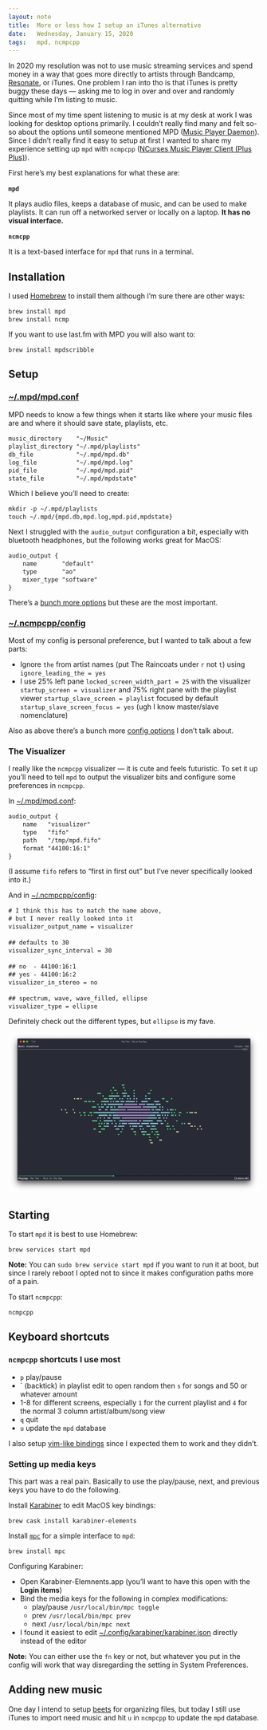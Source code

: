 ```yaml
---
layout: note
title:  More or less how I setup an iTunes alternative
date:   Wednesday, January 15, 2020
tags:   mpd, ncmpcpp
---
```


In 2020 my resolution was not to use music streaming services and spend money in a way that goes more directly to artists through Bandcamp, [Resonate](https://resonate.is/), or iTunes. One problem I ran into tho is that iTunes is pretty buggy these days — asking me to log in over and over and randomly quitting while I’m listing to music.

Since most of my time spent listening to music is at my desk at work I was looking for desktop options primarily. I couldn’t really find many and felt so-so about the options until someone mentioned MPD ([Music Player Daemon](https://www.musicpd.org/)). Since I didn’t really find it easy to setup at first I wanted to share my experience setting up `mpd` with `ncmpcpp` ([NCurses Music Player Client (Plus Plus)](https://rybczak.net/ncmpcpp/)).

First here’s my best explanations for what these are:

**`mpd`**

It plays audio files, keeps a database of music, and can be used to make playlists. It can run off a networked server or locally on a laptop. **It has no visual interface.**

**`ncmcpp`**

It is a text-based interface for `mpd` that runs in a terminal.

## Installation

I used [Homebrew](https://brew.sh/) to install them although I’m sure there are other ways:

```
brew install mpd
brew install ncmp
```

If you want to use last.fm with MPD you will also want to:

```
brew install mpdscribble
```

## Setup

### [\~/.mpd/mpd.conf](https://github.com/matthewspencer/dotfiles/blob/master/.mpd/mpd.conf)

MPD needs to know a few things when it starts like where your music files are and where it should save state, playlists, etc.

```
music_directory    "~/Music"
playlist_directory "~/.mpd/playlists"
db_file            "~/.mpd/mpd.db"
log_file           "~/.mpd/mpd.log"
pid_file           "~/.mpd/mpd.pid"
state_file         "~/.mpd/mpdstate"
```

Which I believe you’ll need to create:

```
mkdir -p ~/.mpd/playlists
touch ~/.mpd/{mpd.db,mpd.log,mpd.pid,mpdstate}
```

Next I struggled with the `audio_output` configuration a bit, especially with bluetooth headphones, but the following works great for MacOS:

```
audio_output {
    name       "default"
    type       "ao"
    mixer_type "software"
}
```

There’s a [bunch more options](https://linux.die.net/man/5/mpd.conf) but these are the most important.

### [\~/.ncmpcpp/config](https://github.com/matthewspencer/dotfiles/blob/master/.ncmpcpp/config)

Most of my config is personal preference, but I wanted to talk about a few parts:

- Ignore `the` from artist names (put The Raincoats under `r` not `t`) using `ignore_leading_the = yes`
- I use 25% left pane `locked_screen_width_part = 25` with the visualizer `startup_screen = visualizer` and 75% right pane with the playlist viewer `startup_slave_screen = playlist` focused by default `startup_slave_screen_focus = yes` (ugh I know master/slave nomenclature)

Also as above there’s a bunch more [config options](https://github.com/arybczak/ncmpcpp/blob/master/doc/config) I don’t talk about.

### The Visualizer

I really like the `ncmpcpp` visualizer — it is cute and feels futuristic. To set it up you’ll need to tell `mpd` to output the visualizer bits and configure some preferences in `ncmpcpp`.

In [\~/.mpd/mpd.conf](https://github.com/matthewspencer/dotfiles/blob/master/.mpd/mpd.conf):

```
audio_output {
    name   "visualizer"
    type   "fifo"
    path   "/tmp/mpd.fifo"
    format "44100:16:1"
}
```

(I assume `fifo` refers to “first in first out” but I’ve never specifically looked into it.)

And in [\~/.ncmpcpp/config](https://github.com/matthewspencer/dotfiles/blob/master/.ncmpcpp/config):

```
# I think this has to match the name above,
# but I never really looked into it
visualizer_output_name = visualizer

## defaults to 30
visualizer_sync_interval = 30

## no  - 44100:16:1
## yes - 44100:16:2
visualizer_in_stereo = no

## spectrum, wave, wave_filled, ellipse
visualizer_type = ellipse
```

Definitely check out the different types, but `ellipse` is my fave.

![ncmpcpp player with visualizer](/uploads/2020/01/15/ncmpcpp-visualizer.png)

## Starting

To start `mpd` it is best to use Homebrew:

```
brew services start mpd
```

**Note:** You can `sudo brew service start mpd` if you want to run it at boot, but since I rarely reboot I opted not to since it makes configuration paths more of a pain.

To start `ncmpcpp`:

```
ncmpcpp
```

## Keyboard shortcuts

### `ncmpcpp` shortcuts I use most

- `p` play/pause
- \` (backtick) in playlist edit to open random then `s` for songs and 50 or whatever amount
- 1-8 for different screens, especially `1` for the current playlist and `4` for the normal 3 column artist/album/song view
- `q` quit
- `u` update the `mpd` database

I also setup [vim-like bindings](https://github.com/matthewspencer/dotfiles/blob/master/.ncmpcpp/bindings) since I expected them to work and they didn’t.

### Setting up media keys

This part was a real pain. Basically to use the play/pause, next, and previous keys you have to do the following.

Install [Karabiner](https://pqrs.org/osx/karabiner/) to edit MacOS key bindings:

```
brew cask install karabiner-elements
```

Install [`mpc`](https://musicpd.org/clients/mpc/) for a simple interface to `mpd`:

```
brew install mpc
```

Configuring Karabiner:

- Open Karabiner-Elemnents.app (you’ll want to have this open with the **Login items**)
- Bind the media keys for the following in complex modifications:
    - play/pause `/usr/local/bin/mpc toggle`
    - prev `/usr/local/bin/mpc prev`
    - next `/usr/local/bin/mpc next`
- I found it easiest to edit [~/.config/karabiner/karabiner.json](https://github.com/matthewspencer/dotfiles/blob/master/.config/karabiner/karabiner.json) directly instead of the editor

**Note:** You can either use the `fn` key or not, but whatever you put in the config will work that way disregarding the setting in System Preferences.

## Adding new music

One day I intend to setup [beets](https://beets.readthedocs.io/en/stable/) for organizing files, but today I still use iTunes to import need music and hit `u` in `ncmpcpp` to update the `mpd` database.
